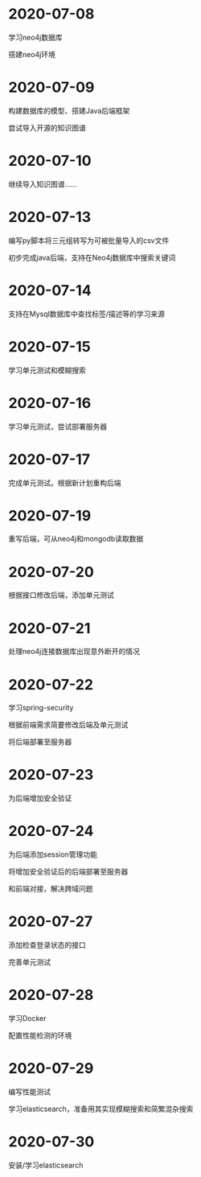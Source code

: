 # 2020-07-08

学习neo4j数据库

搭建neo4j环境

# 2020-07-09

构建数据库的模型、搭建Java后端框架

尝试导入开源的知识图谱

# 2020-07-10

继续导入知识图谱……

# 2020-07-13

编写py脚本将三元组转写为可被批量导入的csv文件

初步完成java后端，支持在Neo4j数据库中搜索关键词

# 2020-07-14

支持在Mysql数据库中查找标签/描述等的学习来源

# 2020-07-15

学习单元测试和模糊搜索

# 2020-07-16

学习单元测试，尝试部署服务器

# 2020-07-17

完成单元测试。根据新计划重构后端

# 2020-07-19

重写后端，可从neo4j和mongodb读取数据

# 2020-07-20

根据接口修改后端，添加单元测试

# 2020-07-21

处理neo4j连接数据库出现意外断开的情况

# 2020-07-22

学习spring-security

根据前端需求简要修改后端及单元测试

将后端部署至服务器

# 2020-07-23

为后端增加安全验证

# 2020-07-24

为后端添加session管理功能

将增加安全验证后的后端部署至服务器

和前端对接，解决跨域问题

# 2020-07-27

添加检查登录状态的接口

完善单元测试

# 2020-07-28

学习Docker

配置性能检测的环境

# 2020-07-29

编写性能测试

学习elasticsearch，准备用其实现模糊搜索和简繁混杂搜索

# 2020-07-30

安装/学习elasticsearch